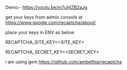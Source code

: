 Demo:-  https://youtu.be/m7uhtZB2aJg

get your keys from admin console at https://www.google.com/recaptcha/about/

place your keys in ENV as below

RECAPTCHA_SITE_KEY=<SITE_KEY>

RECAPTCHA_SECRET_KEY=<SECRET_KEY>

i am using gem https://github.com/ambethia/recaptcha 
